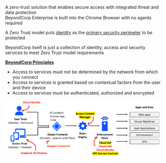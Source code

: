 A zero-trust solution that enables secure access with integrated threat and data protection  
BeyondCorp Enterprise is built into the Chrome Browser with no agents required

A Zero Trust model puts <u>identity</u> as the <u>primary security perimeter</u> to be protected

BeyondCorp itself is just a collection of identity, access and security services to meet Zero Trust model requirements

**<u>BeyondCorp Principles</u>**

* Access to services must not be determined by the network from which you connect
* Access to services is granted based on contextual factors from the user and their device
* Access to services must be authenticated, authorized and encrypted

![GCP BeyondCorp|700](../images/gcp_beyondcorp.png)
